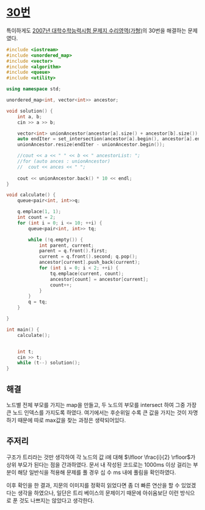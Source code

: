 # [30번](https://www.acmicpc.net/problem/13116)
특이하게도 [2007년 대학수학능력시험 문제지 수리영역(가형)](https://www.suneung.re.kr/boardCnts/fileDown.do?fileSeq=e7700624691c4dcb8a2cfc3f959204fe)의 30번을 해결하는 문제였다.


```cpp
#include <iostream>
#include <unordered_map>
#include <vector>
#include <algorithm>
#include <queue>
#include <utility>

using namespace std;

unordered_map<int, vector<int>> ancestor;

void solution() {
	int a, b;
	cin >> a >> b;

	vector<int> unionAncestor(ancestor[a].size() + ancestor[b].size());
	auto endIter = set_intersection(ancestor[a].begin(), ancestor[a].end(), ancestor[b].begin(), ancestor[b].end(), unionAncestor.begin());
	unionAncestor.resize(endIter - unionAncestor.begin());

	//cout << a << " " << b << " ancestorList: ";
	//for (auto ances : unionAncestor)
	//	cout << ances << " ";
	
	cout << unionAncestor.back() * 10 << endl;
}

void calculate() {
	queue<pair<int, int>>q;

	q.emplace(1, 1);
	int count = 2;
	for (int i = 0; i <= 10; ++i) {
		queue<pair<int, int>> tq;

		while (!q.empty()) {
			int parent, current;
			parent = q.front().first;
			current = q.front().second; q.pop();
			ancestor[current].push_back(current);
			for (int i = 0; i < 2; ++i) {
				tq.emplace(current, count);
				ancestor[count] = ancestor[current];
				count++;
			}
		}
		q = tq;
	}

}

int main() {
	calculate();


	int t;
	cin >> t;
	while (t--) solution();
}
```

## 해결
노드별 전체 부모를 가지는 map을 만들고, 두 노드의 부모를 intersect 하여 그중 가장 큰 노드 인덱스를 가지도록 하였다. 여기에서는 후순위일 수록 큰 값을 가지는 것이 자명하기 때문에 따로 max값을 찾는 과정은 생략되어있다.

## 주저리
구조가 트리라는 것만 생각하여 각 노드의 값 i에 대해 $\lfloor \frac{i}{2} \rfloor$가 상위 부모가 된다는 점을 간과하였다. 문서 내 작성된 코드로는 1000ms 이상 걸리는 부분이 해당 일반식을 적용해 문제를 풀 경우 십 수 ms 내에 풀림을 확인하였다.

이후 확인을 한 결과, 지문의 이미지를 정확히 읽었다면 좀 더 빠른 연산을 할 수 있었겠다는 생각을 하였으나, 일단은 트리 베이스의 문제이기 때문에 아쉬움보단 이런 방식으로 푼 것도 나쁘지는 않았다고 생각한다.